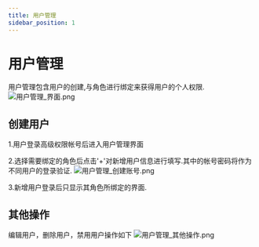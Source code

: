 ```yaml
---
title: 用户管理
sidebar_position: 1
---
```


# 用户管理
用户管理包含用户的创建,与角色进行绑定来获得用户的个人权限.
![用户管理_界面.png](http://dgiot-1253666439.cos.ap-shanghai-fsi.myqcloud.com/shuwa_tech/zh/manual/cloud/Smart%20venue/Multi-tenant/%E7%94%A8%E6%88%B7%E7%AE%A1%E7%90%86_%E7%95%8C%E9%9D%A2.png)
## 创建用户
1.用户登录高级权限帐号后进入用户管理界面

2.选择需要绑定的角色后点击'+'对新增用户信息进行填写.其中的帐号密码将作为不同用户的登录验证.
![用户管理_创建账号.png](http://dgiot-1253666439.cos.ap-shanghai-fsi.myqcloud.com/shuwa_tech/zh/manual/cloud/Smart%20venue/Multi-tenant/%E7%94%A8%E6%88%B7%E7%AE%A1%E7%90%86_%E5%88%9B%E5%BB%BA%E8%B4%A6%E5%8F%B7.png)

3.新增用户登录后只显示其角色所绑定的界面.

## 其他操作
编辑用户，删除用户，禁用用户操作如下
![用户管理_其他操作.png](http://dgiot-1253666439.cos.ap-shanghai-fsi.myqcloud.com/shuwa_tech/zh/manual/cloud/Smart%20venue/Multi-tenant/%E7%94%A8%E6%88%B7%E7%AE%A1%E7%90%86_%E5%85%B6%E4%BB%96%E6%93%8D%E4%BD%9C.png)
